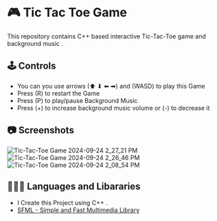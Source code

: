 
# 🎮 Tic Tac Toe Game
This repository contains C++ based interactive Tic-Tac-Toe game and background music .
## 🕹️ Controls

 - You can you use arrows (⬆ ⬇ ⬅ ➡) and (WASD) to play this Game
 - Press (R) to restart the Game
 - Press (P) to play/pause Background Music
 - Press (+) to increase background music volume or (-) to decrease it

## 📷 Screenshots
![Tic-Tac-Toe Game 2024-09-24 2_27_21 PM](https://github.com/user-attachments/assets/e8d7bc4b-9126-4cf6-b5af-376f38f07aed)
![Tic-Tac-Toe Game 2024-09-24 2_26_46 PM](https://github.com/user-attachments/assets/f2b94d69-9864-4163-9043-6a8dd66692ce)
![Tic-Tac-Toe Game 2024-09-24 2_08_54 PM](https://github.com/user-attachments/assets/35d86dae-c521-42bb-adbf-43d6e9c76d0d)


## 👨🏻‍💻 Languages and Libararies

- I Create this Project using C++ .
- [SFML - Simple and Fast Multimedia Library](https://www.sfml-dev.org/)

